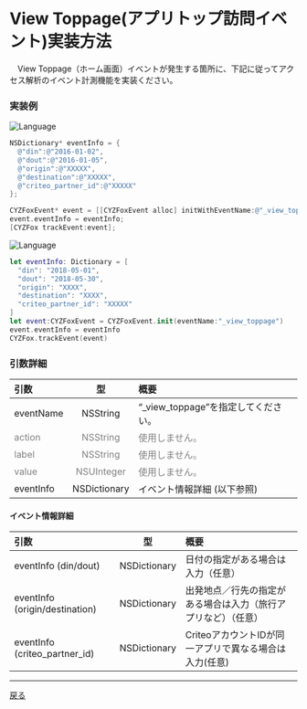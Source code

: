 #	View Toppage(アプリトップ訪問イベント)実装方法
　View Toppage（ホーム画面）イベントが発生する箇所に、下記に従ってアクセス解析のイベント計測機能を実装ください。

### 実装例


![Language](http://img.shields.io/badge/language-Objective–C-blue.svg?style=flat)
```objective-c
NSDictionary* eventInfo = {
  @"din":@"2016-01-02",
  @"dout":@"2016-01-05",
  @"origin":@"XXXXX",
  @"destination":@"XXXXX",
  @"criteo_partner_id":@"XXXXX"
};

CYZFoxEvent* event = [[CYZFoxEvent alloc] initWithEventName:@"_view_toppage"];
event.eventInfo = eventInfo;
[CYZFox trackEvent:event];
```

![Language](https://img.shields.io/badge/language-Swift-orange.svg?style=flat)
```Swift
let eventInfo: Dictionary = [
  "din": "2018-05-01",
  "dout": "2018-05-30",
  "origin": "XXXX",
  "destination": "XXXX",
  "criteo_partner_id": "XXXXX"
]
let event:CYZFoxEvent = CYZFoxEvent.init(eventName:"_view_toppage")
event.eventInfo = eventInfo
CYZFox.trackEvent(event)
```


### 引数詳細

| 引数 | 型 | 概要 |
|:----------|:-----------:|:------------|
|eventName|NSString|“\_view\_toppage”を指定してください。|
|<span style="color:grey">action|<span style="color:grey">NSString|<span style="color:grey">使用しません。|
|<span style="color:grey">label|<span style="color:grey">NSString|<span style="color:grey">使用しません。|
|<span style="color:grey">value|<span style="color:grey">NSUInteger|<span style="color:grey">使用しません。|
|eventInfo|NSDictionary|イベント情報詳細 (以下参照)|


#### イベント情報詳細

| 引数 | 型 | 概要 |
|:----------|:-----------:|:------------|
|eventInfo (din/dout)|NSDictionary|日付の指定がある場合は入力（任意）|
|eventInfo (origin/destination)|NSDictionary|出発地点／行先の指定がある場合は入力（旅行アプリなど）（任意）|
|eventInfo (criteo_partner_id)|NSDictionary|CriteoアカウントIDが同一アプリで異なる場合は入力(任意)|

---
[戻る](/lang/ja/doc/fox_engagement/README.md)
